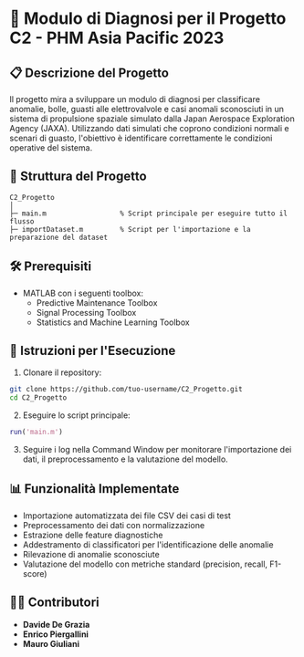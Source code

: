 # 🚀 Modulo di Diagnosi per il Progetto C2 - PHM Asia Pacific 2023

## 📋 Descrizione del Progetto
Il progetto mira a sviluppare un modulo di diagnosi per classificare anomalie, bolle, guasti alle elettrovalvole e casi anomali sconosciuti in un sistema di propulsione spaziale simulato dalla Japan Aerospace Exploration Agency (JAXA). Utilizzando dati simulati che coprono condizioni normali e scenari di guasto, l'obiettivo è identificare correttamente le condizioni operative del sistema.

## 📂 Struttura del Progetto
```
C2_Progetto
│
├─ main.m                  % Script principale per eseguire tutto il flusso
├─ importDataset.m         % Script per l'importazione e la preparazione del dataset

```

## 🛠️ Prerequisiti
- MATLAB con i seguenti toolbox:
  - Predictive Maintenance Toolbox
  - Signal Processing Toolbox
  - Statistics and Machine Learning Toolbox

## 🚦 Istruzioni per l'Esecuzione
1. Clonare il repository:
```sh
git clone https://github.com/tuo-username/C2_Progetto.git
cd C2_Progetto
```
2. Eseguire lo script principale:
```matlab
run('main.m')
```
3. Seguire i log nella Command Window per monitorare l'importazione dei dati, il preprocessamento e la valutazione del modello.

## 📊 Funzionalità Implementate
- Importazione automatizzata dei file CSV dei casi di test
- Preprocessamento dei dati con normalizzazione
- Estrazione delle feature diagnostiche
- Addestramento di classificatori per l'identificazione delle anomalie
- Rilevazione di anomalie sconosciute
- Valutazione del modello con metriche standard (precision, recall, F1-score)

## 👨‍💻 Contributori
- **Davide De Grazia**
- **Enrico Piergallini**
- **Mauro Giuliani**

